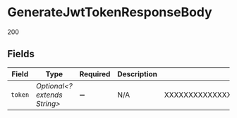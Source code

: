 # GenerateJwtTokenResponseBody

200


## Fields

| Field                                        | Type                                         | Required                                     | Description                                  | Example                                      |
| -------------------------------------------- | -------------------------------------------- | -------------------------------------------- | -------------------------------------------- | -------------------------------------------- |
| `token`                                      | *Optional<? extends String>*                 | :heavy_minus_sign:                           | N/A                                          | XXXXXXXXXXXXXX.YYYYYYYYYYYYYY.ZZZZZZZZZZZZZZ |